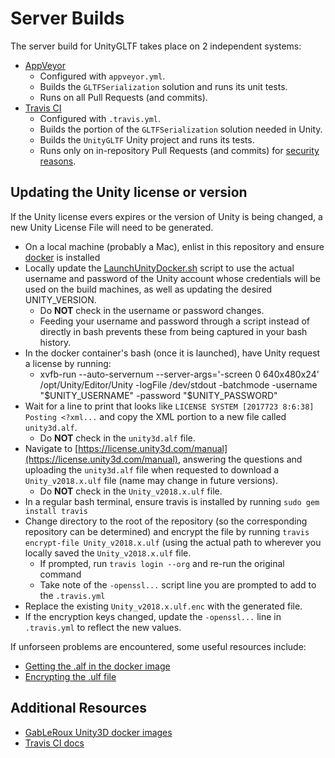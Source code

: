 # Server Builds

The server build for UnityGLTF takes place on 2 independent systems:
- [AppVeyor](https://www.appveyor.com/)
  - Configured with `appveyor.yml`.
  - Builds the `GLTFSerialization` solution and runs its unit tests.
  - Runs on all Pull Requests (and commits).
- [Travis CI](https://travis-ci.org/)
  - Configured with `.travis.yml`.
  - Builds the portion of the `GLTFSerialization` solution needed in Unity.
  - Builds the `UnityGLTF` Unity project and runs its tests.
  - Runs only on in-repository Pull Requests (and commits) for [security reasons](https://docs.travis-ci.com/user/pull-requests#pull-requests-and-security-restrictions).

## Updating the Unity license or version
If the Unity license evers expires or the version of Unity is being changed, a new Unity License File will need to be generated.
- On a local machine (probably a Mac), enlist in this repository and ensure [docker](https://www.docker.com/) is installed
- Locally update the [LaunchUnityDocker.sh](./LaunchUnityDocker.sh) script to use the actual username and password of the Unity account whose credentials will be used on the build machines, as well as updating the desired UNITY_VERSION.
  - Do **NOT** check in the username or password changes.
  - Feeding your username and password through a script instead of directly in bash prevents these from being captured in your bash history.
- In the docker container's bash (once it is launched), have Unity request a license by running:
  - xvfb-run --auto-servernum --server-args='-screen 0 640x480x24' /opt/Unity/Editor/Unity -logFile /dev/stdout -batchmode -username "$UNITY_USERNAME" -password "$UNITY_PASSWORD"
- Wait for a line to print that looks like `LICENSE SYSTEM [2017723 8:6:38] Posting <?xml...` and copy the XML portion to a new file called `unity3d.alf`.
  - Do **NOT** check in the `unity3d.alf` file.
- Navigate to [https://license.unity3d.com/manual](https://license.unity3d.com/manual), answering the questions and uploading the `unity3d.alf` file when requested to download a `Unity_v2018.x.ulf` file (name may change in future versions).
  - Do **NOT** check in the `Unity_v2018.x.ulf` file.
- In a regular bash terminal, ensure travis is installed by running `sudo gem install travis`
- Change directory to the root of the repository (so the corresponding repository can be determined) and encrypt the file by running `travis encrypt-file Unity_v2018.x.ulf` (using the actual path to wherever you locally saved the `Unity_v2018.x.ulf` file.
  - If prompted, run `travis login --org` and re-run the original command
  - Take note of the `-openssl...` script line you are prompted to add to the `.travis.yml`
- Replace the existing `Unity_v2018.x.ulf.enc` with the generated file.
- If the encryption keys changed, update the `-openssl...` line in `.travis.yml` to reflect the new values.

If unforseen problems are encountered, some useful resources include:
- [Getting the .alf in the docker image](https://github.com/GabLeRoux/unity3d-ci-example#b-locally)
- [Encrypting the .ulf file](https://docs.travis-ci.com/user/encrypting-files/)

## Additional Resources

- [GabLeRoux Unity3D docker images](https://hub.docker.com/r/gableroux/unity3d/)
- [Travis CI docs](https://docs.travis-ci.com/)

